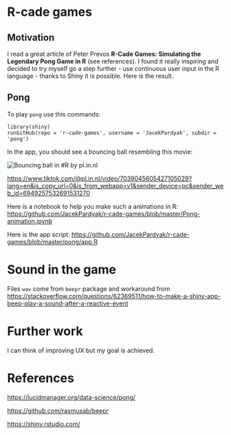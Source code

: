 # R-cade games

## Motivation

I read a great article of Peter Prevos **R-Cade Games: Simulating the Legendary Pong Game in R** (see references). I found it really inspiring and decided to try myself go a step further - use continuous user input in the R language - thanks to Shiny it is possible. Here is the result. 

## Pong

To play `pong` use this commands:

```
library(shiny)
runGitHub(repo = 'r-cade-games', username = 'JacekPardyak', subdir = 'pong')
```

In the app, you should see a bouncing ball resembling this movie:

![[Bouncing ball in #R](https://www.tiktok.com/@pl.in.nl/video/7039045605427105029) by [pl.in.nl](https://www.tiktok.com/@pl.in.nl)](https://p16-sign-va.tiktokcdn.com/obj/tos-maliva-p-0068/0c6207fa0c9a4387984ce7444744cc91?x-expires=1638925200&x-signature=wM5mxotWUMzY6FBnH9pR5aruQTo%3D)

https://www.tiktok.com/@pl.in.nl/video/7039045605427105029?lang=en&is_copy_url=0&is_from_webapp=v1&sender_device=pc&sender_web_id=6949257532691531270

Here is a notebook to help you make such a animations in R: https://github.com/JacekPardyak/r-cade-games/blob/master/Pong-animation.ipynb

Here is the app script:
https://github.com/JacekPardyak/r-cade-games/blob/master/pong/app.R

# Sound in the game

Files `wav` come from `beepr` package and workaround from https://stackoverflow.com/questions/62369511/how-to-make-a-shiny-app-beep-play-a-sound-after-a-reactive-event

# Further work

I can think of improving UX but my goal is achieved.

# References

https://lucidmanager.org/data-science/pong/ 

https://github.com/rasmusab/beepr

https://shiny.rstudio.com/
